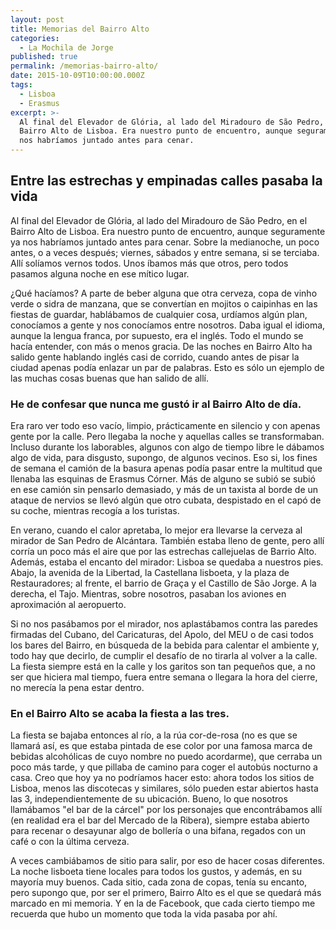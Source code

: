 ```yaml
---
layout: post
title: Memorias del Bairro Alto
categories:
  - La Mochila de Jorge
published: true
permalink: /memorias-bairro-alto/
date: 2015-10-09T10:00:00.000Z
tags:
  - Lisboa
  - Erasmus
excerpt: >-
  Al final del Elevador de Glória, al lado del Miradouro de São Pedro, en el
  Bairro Alto de Lisboa. Era nuestro punto de encuentro, aunque seguramente ya
  nos habríamos juntado antes para cenar.
---
```

## Entre las estrechas y empinadas calles pasaba la vida
Al final del Elevador de Glória, al lado del Miradouro de São Pedro, en el Bairro Alto de Lisboa. Era nuestro punto de encuentro, aunque seguramente ya nos habríamos juntado antes para cenar. Sobre la medianoche, un poco antes, o a veces después; viernes, sábados y entre semana, si se terciaba. Allí solíamos vernos todos. Unos íbamos más que otros, pero todos pasamos alguna noche en ese mítico lugar.

¿Qué hacíamos? A parte de beber alguna que otra cerveza, copa de vinho verde o sidra de manzana, que se convertían en mojitos o caipinhas en las fiestas de guardar, hablábamos de cualquier cosa, urdíamos algún plan, conocíamos a gente y nos conocíamos entre nosotros. Daba igual el idioma, aunque la lengua franca, por supuesto, era el inglés. Todo el mundo se hacía entender, con más o menos gracia. De las noches en Bairro Alto ha salido gente hablando inglés casi de corrido, cuando antes de pisar la ciudad apenas podía enlazar un par de palabras. Esto es sólo un ejemplo de las muchas cosas buenas que han salido de allí.

### He de confesar que nunca me gustó ir al Bairro Alto de día.
Era raro ver todo eso vacío, limpio, prácticamente en silencio y con apenas gente por la calle. Pero llegaba la noche y aquellas calles se transformaban. Incluso durante los laborables, algunos con algo de tiempo libre le dábamos algo de vida, para disgusto, supongo, de algunos vecinos. Eso si, los fines de semana el camión de la basura apenas podía pasar entre la multitud que llenaba las esquinas de Erasmus Córner. Más de alguno se subió se subió en ese camión sin pensarlo demasiado, y más de un taxista al borde de un ataque de nervios se llevó algún que otro cubata, despistado en el capó de su coche, mientras recogía a los turistas.

En verano, cuando el calor apretaba, lo mejor era llevarse la cerveza al mirador de San Pedro de Alcántara. También estaba lleno de gente, pero allí corría un poco más el aire que por las estrechas callejuelas de Barrio Alto. Además, estaba el encanto del mirador: Lisboa se quedaba a nuestros pies. Abajo, la avenida de la Libertad, la Castellana lisboeta, y la plaza de Restauradores; al frente, el barrio de Graça y el Castillo de São Jorge. A la derecha, el Tajo. Mientras, sobre nosotros, pasaban los aviones en aproximación al aeropuerto.

Si no nos pasábamos por el mirador, nos aplastábamos contra las paredes firmadas del Cubano, del Caricaturas, del Apolo, del MEU o de casi todos los bares del Bairro, en búsqueda de la bebida para calentar el ambiente y, todo hay que decirlo, de cumplir el desafío de no tirarla al volver a la calle. La fiesta siempre está en la calle y los garitos son tan pequeños que, a no ser que hiciera mal tiempo, fuera entre semana o llegara la hora del cierre, no merecía la pena estar dentro. 

### En el Bairro Alto se acaba la fiesta a las tres.
La fiesta se bajaba entonces al río, a la rúa cor-de-rosa (no es que se llamará así, es que estaba pintada de ese color por una famosa marca de bebidas alcohólicas de cuyo nombre no puedo acordarme), que cerraba un poco más tarde, y que pillaba de camino para coger el autobús nocturno a casa. Creo que hoy ya no podríamos hacer esto: ahora todos los sitios de Lisboa, menos las discotecas y similares, sólo pueden estar abiertos hasta las 3, independientemente de su ubicación. Bueno, lo que nosotros llamábamos "el bar de la cárcel" por los personajes que encontrábamos allí (en realidad era el bar del Mercado de la Ribera), siempre estaba abierto para recenar o desayunar algo de bollería o una bifana, regados con un café o con la última cerveza. 

A veces cambiábamos de sitio para salir, por eso de hacer cosas diferentes. La noche lisboeta tiene locales para todos los gustos, y además, en su mayoría muy buenos. Cada sitio, cada zona de copas, tenía su encanto, pero supongo que, por ser el primero, Bairro Alto es el que se quedará más marcado en mi memoria. Y en la de Facebook, que cada cierto tiempo me recuerda que hubo un momento que toda la vida pasaba por ahí.
